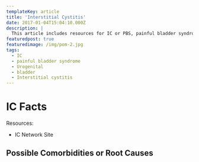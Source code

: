 ```yaml
---
templateKey: article
title: 'Interstitial Cystitis'
date: 2017-01-04T15:04:10.000Z
description: |
  This article includes resources for IC or PBS, painful bladder syndrome. 
featuredpost: true
featuredimage: /img/pom-2.jpg
tags:
  - IC
  - painful bladder syndrome
  - Urogenital
  - bladder
  - Interstitial cystitis
---
```

# IC Facts

Resources:

* IC Network Site

## Possible Comorbidities or Root Causes
